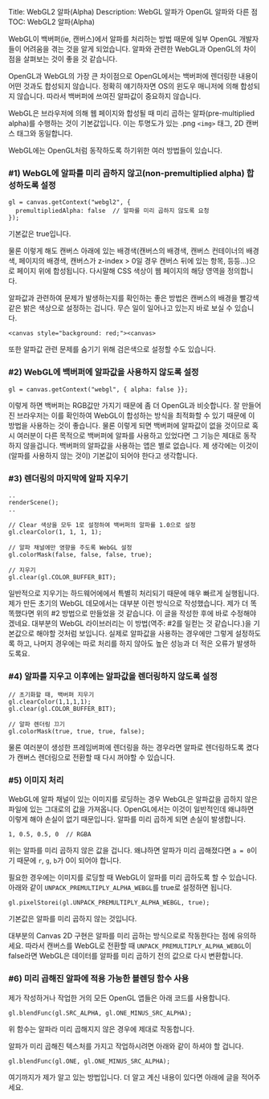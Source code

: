 Title: WebGL2 알파(Alpha)
Description: WebGL 알파가 OpenGL 알파와 다른 점
TOC: WebGL2 알파(Alpha)


WebGL이 백버퍼(ie, 캔버스)에서 알파를 처리하는 방법 때문에 일부 OpenGL 개발자들이 어려움을 겪는 것을 알게 되었습니다.
알파와 관련한 WebGL과 OpenGL의 차이점을 살펴보는 것이 좋을 것 같습니다.

OpenGL과 WebGL의 가장 큰 차이점으로 OpenGL에서는 백버퍼에 렌더링한 내용이 어떤 것과도 합성되지 않습니다.
정확히 얘기하자면 OS의 윈도우 매니저에 의해 합성되지 않습니다. 따라서 백버퍼에 쓰여진 알파값이 중요하지 않습니다.

WebGL은 브라우저에 의해 웹 페이지와 합성될 때 미리 곱하는 알파(pre-multiplied alpha)를 수행하는 것이 기본값입니다.
이는 투명도가 있는 .png `<img>` 태그, 2D 캔버스 태그와 동일합니다.

WebGL에는 OpenGL처럼 동작하도록 하기위한 여러 방법들이 있습니다.

### #1) WebGL에 알파를 미리 곱하지 않고(non-premultiplied alpha) 합성하도록 설정

    gl = canvas.getContext("webgl2", {
      premultipliedAlpha: false  // 알파를 미리 곱하지 않도록 요청
    });

기본값은 true입니다.

물론 이렇게 해도 캔버스 아래에 있는 배경색(캔버스의 배경색, 캔버스 컨테이너의 배경색, 페이지의 배경색, 캔버스가 z-index > 0일 경우 캔버스 뒤에 있는 항목, 등등...)으로 페이지 위에 합성됩니다.
다시말해 CSS 색상이 웹 페이지의 해당 영역을 정의합니다.

알파값과 관련하여 문제가 발생하는지를 확인하는 좋은 방법은 캔버스의 배경을 빨강색같은 밝은 색상으로 설정하는 겁니다.
무슨 일이 일어나고 있는지 바로 보실 수 있습니다.

    <canvas style="background: red;"><canvas>

또한 알파값 관련 문제를 숨기기 위해 검은색으로 설정할 수도 있습니다.

### #2) WebGL에 백버퍼에 알파값을 사용하지 않도록 설정

    gl = canvas.getContext("webgl", { alpha: false }};

이렇게 하면 백버퍼는 RGB값만 가지기 때문에 좀 더 OpenGL과 비슷합니다.
잘 만들어진 브라우저는 이를 확인하여 WebGL이 합성하는 방식을 최적화할 수 있기 때문에 이 방법을 사용하는 것이 좋습니다.
물론 이렇게 되면 백버퍼에 알파값이 없을 것이므로 혹시 여러분이 다른 목적으로 백버퍼에 알파를 사용하고 있었다면 그 기능은 제대로 동작하지 않을겁니다.
백버퍼의 알파값을 사용하는 앱은 별로 없습니다. 제 생각에는 이것이(알파를 사용하지 않는 것이) 기본값이 되어야 한다고 생각합니다.

### #3) 렌더링의 마지막에 알파 지우기

    ..
    renderScene();
    ..

    // Clear 색상을 모두 1로 설정하여 백버퍼의 알파를 1.0으로 설정
    gl.clearColor(1, 1, 1, 1);

    // 알파 채널에만 영향을 주도록 WebGL 설정
    gl.colorMask(false, false, false, true);

    // 지우기
    gl.clear(gl.COLOR_BUFFER_BIT);

일반적으로 지우기는 하드웨어에에서 특별히 처리되기 때문에 매우 빠르게 실행됩니다.
제가 만든 초기의 WebGL 데모에서는 대부분 이런 방식으로 작성했습니다.
제가 더 똑똑했다면 위의 #2 방법으로 만들었을 것 같습니다.
이 글을 작성한 후에 바로 수정해야겠네요.
대부분의 WebGL 라이브러리는 이 방법(역주: #2를 일컫는 것 같습니다.)을 기본값으로 해야할 것처럼 보입니다.
실제로 알파값을 사용하는 경우에만 그렇게 설정하도록 하고, 나머지 경우에는 따로 처리를 하지 않아도
높은 성능과 더 적은 오류가 발생하도록요.

### #4) 알파를 지우고 이후에는 알파값을 렌더링하지 않도록 설정

    // 초기화할 때, 백버퍼 지우기
    gl.clearColor(1,1,1,1);
    gl.clear(gl.COLOR_BUFFER_BIT);

    // 알파 렌더링 끄기
    gl.colorMask(true, true, true, false);

물론 여러분이 생성한 프레임버퍼에 렌더링을 하는 경우라면 알파로 렌더링하도록 켰다가 캔버스 렌더링으로 전환할 때 다시 꺼야할 수 있습니다.

### #5) 이미지 처리

WebGL에 알파 채널이 있는 이미지를 로딩하는 경우
WebGL은 알파값을 곱하지 않은 파일에 있는 그대로의 값을 가져옵니다.
OpenGL에서는 이것이 일반적인데 왜냐하면 이렇게 해야 손실이 없기 때문입니다.
알파를 미리 곱하게 되면 손실이 발생합니다.

    1, 0.5, 0.5, 0  // RGBA

위는 알파를 미리 곱하지 않은 값을 겁니다. 왜냐하면 알파가 미리 곱해졌다면 
`a = 0`이기 때문에 `r`, `g`, `b`가 0이 되어야 합니다.

필요한 경우에는 이미지를 로딩할 때 WebGL이 알파를 미리 곱하도록 할 수 있습니다.
아래와 같이 `UNPACK_PREMULTIPLY_ALPHA_WEBGL`를 true로 설정하면 됩니다.

    gl.pixelStorei(gl.UNPACK_PREMULTIPLY_ALPHA_WEBGL, true);

기본값은 알파를 미리 곱하지 않는 것입니다.

대부분의 Canvas 2D 구현은 알파를 미리 곱하는 방식으로로 작동한다는 점에 유의하세요.
따라서 캔버스를 WebGL로 전환할 때 `UNPACK_PREMULTIPLY_ALPHA_WEBGL`이 false라면 
WebGL은 데이터를 알파를 미리 곱하기 전의 값으로 다시 변환합니다.

### #6) 미리 곱해진 알파에 적용 가능한 블렌딩 함수 사용

제가 작성하거나 작업한 거의 모든 OpenGL 앱들은 아래 코드를 사용합니다.

    gl.blendFunc(gl.SRC_ALPHA, gl.ONE_MINUS_SRC_ALPHA);

위 함수는 알파라 미리 곱해지지 않은 경우에 제대로 작동합니다.

알파가 미리 곱해진 텍스처를 가지고 작업하시려면 아래와 같이 하셔야 할 겁니다.

    gl.blendFunc(gl.ONE, gl.ONE_MINUS_SRC_ALPHA);

여기까지가 제가 알고 있는 방법입니다. 더 알고 계신 내용이 있다면 아래에 글을 적어주세요.


